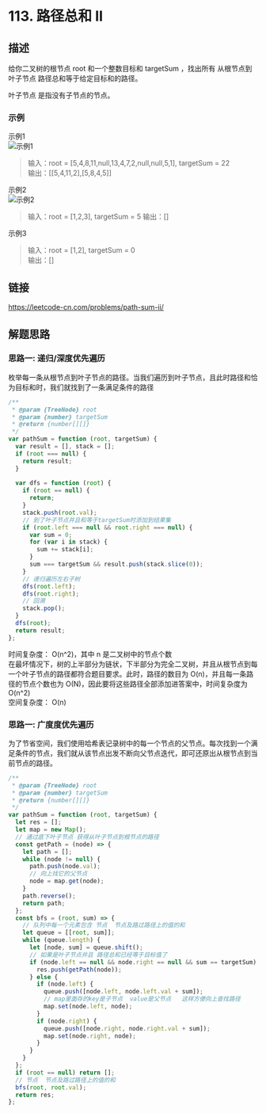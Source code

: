 # 113. 路径总和 II
## 描述
给你二叉树的根节点 root 和一个整数目标和 targetSum ，找出所有 从根节点到叶子节点 路径总和等于给定目标和的路径。   

叶子节点 是指没有子节点的节点。            

### 示例
示例1   
![示例1](https://img-blog.csdnimg.cn/img_convert/bdbcdc731c21448acbfddd3ebe92923b.png)
> 输入：root = [5,4,8,11,null,13,4,7,2,null,null,5,1], targetSum = 22            
> 输出：[[5,4,11,2],[5,8,4,5]]                

示例2  
![示例2](https://img-blog.csdnimg.cn/img_convert/2c30e05f1cfa02614c990e2a7369f98c.png)    
> 输入：root = [1,2,3], targetSum = 5
> 输出：[]           

示例3   
> 输入：root = [1,2], targetSum = 0   
> 输出：[]        
 
## 链接
https://leetcode-cn.com/problems/path-sum-ii/               

## 解题思路   
### 思路一: 递归/深度优先遍历             
枚举每一条从根节点到叶子节点的路径。当我们遍历到叶子节点，且此时路径和恰为目标和时，我们就找到了一条满足条件的路径   
```javascript
/**
 * @param {TreeNode} root
 * @param {number} targetSum
 * @return {number[][]}
 */
var pathSum = function (root, targetSum) {
  var result = [], stack = [];
  if (root === null) {
    return result;
  }
 
  var dfs = function (root) {
    if (root == null) {
      return;
    }
    stack.push(root.val);
    // 到了叶子节点并且和等于targetSum时添加到结果集
    if (root.left === null && root.right === null) {
      var sum = 0;
      for (var i in stack) {
        sum += stack[i];
      }
      sum === targetSum && result.push(stack.slice(0));
    }
    // 递归遍历左右子树
    dfs(root.left);
    dfs(root.right);
    // 回溯
    stack.pop();
  }
  dfs(root);
  return result;
};
```
时间复杂度： O(n^2)，其中 n 是二叉树中的节点个数   
在最坏情况下，树的上半部分为链状，下半部分为完全二叉树，并且从根节点到每一个叶子节点的路径都符合题目要求。此时，路径的数目为 O(n)，并且每一条路径的节点个数也为 O(N)，因此要将这些路径全部添加进答案中，时间复杂度为 O(n^2)        
空间复杂度： O(n)   

### 思路一: 广度度优先遍历   
为了节省空间，我们使用哈希表记录树中的每一个节点的父节点。每次找到一个满足条件的节点，我们就从该节点出发不断向父节点迭代，即可还原出从根节点到当前节点的路径。  
```javascript
/**
 * @param {TreeNode} root
 * @param {number} targetSum
 * @return {number[][]}
 */
var pathSum = function (root, targetSum) {
  let res = [];
  let map = new Map();
  // 通过底下叶子节点 获得从叶子节点到根节点的路径
  const getPath = (node) => {
    let path = [];
    while (node != null) {
      path.push(node.val);
      // 向上找它的父节点
      node = map.get(node);
    }
    path.reverse();
    return path;
  };
  const bfs = (root, sum) => {
    // 队列中每一个元素包含 节点  节点及路过路径上的值的和
    let queue = [[root, sum]];
    while (queue.length) {
      let [node, sum] = queue.shift();
      // 如果是叶子节点并且 路径总和已经等于目标值了
      if (node.left == null && node.right == null && sum == targetSum) {
        res.push(getPath(node));
      } else {
        if (node.left) {
          queue.push([node.left, node.left.val + sum]);
          // map里面存的key是子节点  value是父节点   这样方便向上查找路径
          map.set(node.left, node);
        }
        if (node.right) {
          queue.push([node.right, node.right.val + sum]);
          map.set(node.right, node);
        }
      }
    }
  };
  if (root == null) return [];
  // 节点  节点及路过路径上的值的和
  bfs(root, root.val);
  return res;
}; 
```

